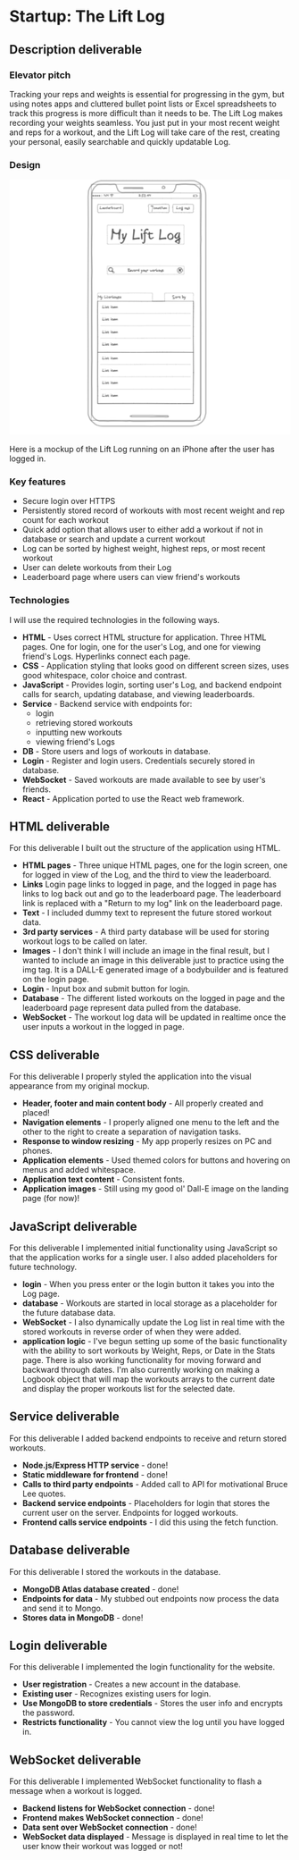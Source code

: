 # Startup: The Lift Log

## Description deliverable

### Elevator pitch
Tracking your reps and weights is essential for progressing in the gym, but using notes apps and cluttered bullet point lists or Excel spreadsheets to track this progress is more difficult than it needs to be. The Lift Log makes recording your weights seamless. You just put in your most recent weight and reps for a workout, and the Lift Log will take care of the rest, creating your personal, easily searchable and quickly updatable Log.

### Design

![Mock](mobile-ui-mockup.png)

Here is a mockup of the Lift Log running on an iPhone after the user has logged in. 

### Key features

- Secure login over HTTPS
- Persistently stored record of workouts with most recent weight and rep count for each workout
- Quick add option that allows user to either add a workout if not in database or search and update a current workout
- Log can be sorted by highest weight, highest reps, or most recent workout
- User can delete workouts from their Log
- Leaderboard page where users can view friend's workouts

### Technologies

I will use the required technologies in the following ways.

- **HTML** - Uses correct HTML structure for application. Three HTML pages. One for login, one for the user's Log, and one for viewing friend's Logs. Hyperlinks connect each page.
- **CSS** - Application styling that looks good on different screen sizes, uses good whitespace, color choice and contrast.
- **JavaScript** - Provides login, sorting user's Log, and backend endpoint calls for search, updating database, and viewing leaderboards.
- **Service** - Backend service with endpoints for:
  - login
  - retrieving stored workouts
  - inputting new workouts
  - viewing friend's Logs
- **DB** - Store users and logs of workouts in database.
- **Login** - Register and login users. Credentials securely stored in database.
- **WebSocket** - Saved workouts are made available to see by user's friends.
- **React** - Application ported to use the React web framework.

## HTML deliverable

For this deliverable I built out the structure of the application using HTML.
- **HTML pages** - Three unique HTML pages, one for the login screen, one for logged in view of the Log, and the third to view the leaderboard.
- **Links** Login page links to logged in page, and the logged in page has links to log back out and go to the leaderboard page. The leaderboard link is replaced with a "Return to my log" link on the leaderboard page.
- **Text** - I included dummy text to represent the future stored workout data.
- **3rd party services** - A third party database will be used for storing workout logs to be called on later.
- **Images** - I don't think I will include an image in the final result, but I wanted to include an image in this deliverable just to practice using the img tag. It is a DALL-E generated image of a bodybuilder and is featured on the login page.
- **Login** - Input box and submit button for login.
- **Database** - The different listed workouts on the logged in page and the leaderboard page represent data pulled from the database.
- **WebSocket** - The workout log data will be updated in realtime once the user inputs a workout in the logged in page.

## CSS deliverable

For this deliverable I properly styled the application into the visual appearance from my original mockup.
- **Header, footer and main content body** - All properly created and placed!
- **Navigation elements** - I properly aligned one menu to the left and the other to the right to create a separation of navigation tasks.
- **Response to window resizing** - My app properly resizes on PC and phones.
- **Application elements** - Used themed colors for buttons and hovering on menus and added whitespace.
- **Application text content** - Consistent fonts.
- **Application images** - Still using my good ol' Dall-E image on the landing page (for now)!

## JavaScript deliverable

For this deliverable I implemented initial functionality using JavaScript so that the application works for a single user. I also added placeholders for future technology.
- **login** - When you press enter or the login button it takes you into the Log page.
- **database** - Workouts are started in local storage as a placeholder for the future database data.
- **WebSocket** - I also dynamically update the Log list in real time with the stored workouts in reverse order of when they were added.
- **application logic** - I've begun setting up some of the basic functionality with the ability to sort workouts by Weight, Reps, or Date in the Stats page. There is also working functionality for moving forward and backward through dates. I'm also currently working on making a Logbook object that will map the workouts arrays to the current date and display the proper workouts list for the selected date.

## Service deliverable

For this deliverable I added backend endpoints to receive and return stored workouts.
- **Node.js/Express HTTP service** - done!
- **Static middleware for frontend** - done!
- **Calls to third party endpoints** - Added call to API for motivational Bruce Lee quotes.
- **Backend service endpoints** - Placeholders for login that stores the current user on the server. Endpoints for logged workouts.
- **Frontend calls service endpoints** - I did this using the fetch function.

## Database deliverable

For this deliverable I stored the workouts in the database.
- **MongoDB Atlas database created** - done!
- **Endpoints for data** - My stubbed out endpoints now process the data and send it to Mongo.
- **Stores data in MongoDB** - done!

## Login deliverable

For this deliverable I implemented the login functionality for the website. 
- **User registration** - Creates a new account in the database.
- **Existing user** - Recognizes existing users for login.
- **Use MongoDB to store credentials** - Stores the user info and encrypts the password.
- **Restricts functionality** - You cannot view the log until you have logged in.

## WebSocket deliverable

For this deliverable I implemented WebSocket functionality to flash a message when a workout is logged.
- **Backend listens for WebSocket connection** - done!
- **Frontend makes WebSocket connection** - done!
- **Data sent over WebSocket connection** - done!
- **WebSocket data displayed** - Message is displayed in real time to let the user know their workout was logged or not!
